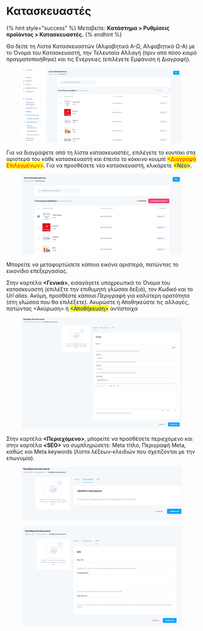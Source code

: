 # Κατασκευαστές

{% hint style="success" %}
Μεταβείτε: **Κατάστημα > Ρυθμίσεις προϊόντος > Κατασκευαστές.**
{% endhint %}

Θα δείτε τη Λίστα Κατασκευαστών (Αλφαβητικά Α-Ω, Αλφαβητικά Ω-Α) με το Όνομα του Κατασκευαστή, την Τελευταία Αλλαγή (πριν από πόσο καιρό πραγματοποιήθηκε) και τις Ενέργειες (επιλέγετε Εμφάνιση ή Διαγραφή).

<figure><img src="../.gitbook/assets/ScreenHunter 33 (1).png" alt=""><figcaption></figcaption></figure>

Για να διαγράψετε από τη λίστα κατασκευαστές, επιλέγετε το κουτάκι στα αριστερά του κάθε κατασκευαστή και έπειτα το κόκκινο κουμπί <mark style="color:red;"><Διαγραφή Επιλεγμένων></mark>. Για να προσθέσετε νέο κατασκευαστή, κλικάρετε <mark style="color:blue;"><Νέο></mark>.

<figure><img src="../.gitbook/assets/ScreenHunter 34.png" alt=""><figcaption></figcaption></figure>



Μπορείτε να μεταφορτώσετε κάποια εικόνα αριστερά, πατώντας το εικονίδιο επεξεργασίας.

Στην καρτέλα **<Γενικά>**, εισαγάγετε υποχρεωτικά το _Όνομα_ του κατασκευαστή (επιλέξτε την επιθυμητή γλώσσα δεξιά), τον _Κωδικό_ και το _Url alias_. Ακόμη, προσθέστε κάποια _Περιγραφή_ για καλύτερη ορατότητα (στη γλώσσα που θα επιλέξετε). Ακυρώστε ή Αποθηκεύστε τις αλλαγές, πατώντας <Ακύρωση> ή <mark style="color:blue;"><Αποθήκευση></mark> αντίστοιχα

<figure><img src="../.gitbook/assets/ScreenHunter 35 (2).png" alt=""><figcaption></figcaption></figure>

Στην καρτέλα **<Περιεχόμενο>**, μπορείτε να προσθέσετε περιεχόμενο και στην καρτέλα **\<SEO>** να συμπληρώσετε: Meta τίτλο, Περιγραφή Meta, καθώς και Meta keywords (λίστα λέξεων-κλειδιών που σχετίζονται με την επωνυμία).

<figure><img src="../.gitbook/assets/ScreenHunter 38 (1).png" alt=""><figcaption></figcaption></figure>

<figure><img src="../.gitbook/assets/ScreenHunter 39 (1).png" alt=""><figcaption></figcaption></figure>
